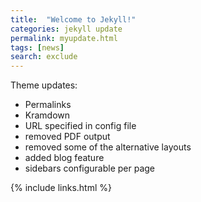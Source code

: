 ```yaml
---
title:  "Welcome to Jekyll!"
categories: jekyll update
permalink: myupdate.html
tags: [news]
search: exclude
---
```



Theme updates:

- Permalinks
- Kramdown
- URL specified in config file
- removed PDF output
- removed some of the alternative layouts
- added blog feature
- sidebars configurable per page

{% include links.html %}
